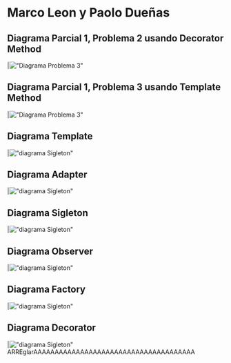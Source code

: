 # Marco Leon y Paolo Dueñas

## Diagrama Parcial 1, Problema 2 usando Decorator Method
|!["Diagrama Problema 3"](/UML/Parcial1Problema2Decorator.png)

## Diagrama Parcial 1, Problema 3 usando Template Method
|!["Diagrama Problema 3"](/UML/Parcial1Problema3Template.png)

## Diagrama Template
|!["diagrama Sigleton"](/UML/TemplateUML.jpg)

## Diagrama Adapter
|!["diagrama Sigleton"](/UML/AdapterUML.jpg)


## Diagrama Sigleton
|!["diagrama Sigleton"](/UML/SingletonUML.jpg)

## Diagrama Observer
|!["diagrama Sigleton"](/UML/ObserverUML.jpg)

## Diagrama Factory
|!["diagrama Sigleton"](/UML/FactoryUML.jpg)

## Diagrama Decorator
|!["diagrama Sigleton"](/UML/DecoratorUML.jpg) ARREglarAAAAAAAAAAAAAAAAAAAAAAAAAAAAAAAAAAAAAA
